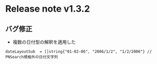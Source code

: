 # Release note v1.3.2

## バグ修正
- 複数の日付型の解釈を適用した
```
dateLayoutSub  = []string{"01-02-06", "2006/1/2", "1/2/2006"} // PNSearch規格外の日付文字列
```
